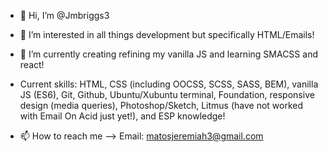 - 👋 Hi, I’m @Jmbriggs3
- 👀 I’m interested in all things development but specifically HTML/Emails!
- 🌱 I’m currently creating refining my vanilla JS and learning SMACSS and react!
- Current skills: HTML, CSS (including OOCSS, SCSS, SASS, BEM), vanilla JS (ES6), Git, Github, Ubuntu/Xubuntu terminal, Foundation, responsive design (media queries), Photoshop/Sketch, Litmus (have not worked with Email On Acid just yet!), and ESP knowledge! 

- 📫 How to reach me --> Email: matosjeremiah3@gmail.com

<!---
Jmbriggs3/Jmbriggs3 is a ✨ special ✨ repository because its `README.md` (this file) appears on your GitHub profile.
You can click the Preview link to take a look at your changes.
--->

